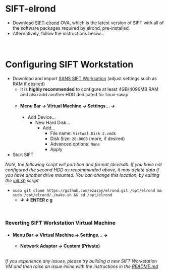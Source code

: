 # SIFT-elrond

- Download [SIFT-elrond](https://drive.google.com/file/d/1BjL3DUoE2-V7AwXCUFhmHuwQoThd48l_/view?usp=sharing) OVA, which is the latest version of SIFT with all of the software packages required by elrond, pre-installed.
- Alternatively, follow the instructions below...
<br><br><br>

# Configuring SIFT Workstation

- Download and import [SANS SIFT Worksation](https://www.sans.org/tools/sift-workstation/) (adjust settings such as RAM if desired)<br>
  - It is **highly recommended** to configure at least 4GB/4096MB RAM and also add another HDD dedicated for linux-swap.<br>
  - #### **Menu Bar -> Virtual Machine -> Settings... ->**
    - Add Device...
      - New Hard Disk...
        - Add...
          - File name: `Virtual Disk 2.vmdk`
          - Disk Size: `20.00GB` (more, if desired)
          - Advanced options: `None`
          - Apply
- Start SIFT<br>

_Note, the following script will partition and format /dev/sdb. If you have not configured the second HDD as recommended above, it may delete data if you have another drive mounted. You can change this location, by editing the [init.sh](https://github.com/ezaspy/elrond/blob/main/elrond/tools/scripts/init.sh) script_<br>
- `sudo git clone https://github.com/ezaspy/elrond.git /opt/elrond && sudo /opt/elrond/./make.sh && cd /opt/elrond`<br>
  - **&darr; &darr; ENTER c g**

<br>

### Reverting SIFT Workstation Virtual Machine

- #### **Menu Bar -> Virtual Machine -> Settings... ->**
  - **Network Adaptor -> Custom (Private)**<br><br>

_If you experience any issues, please try building a new SIFT Workstation VM and then raise an issue inline with the instructions in the [README.md](https://github.com/ezaspy/elrond/blob/main/elrond/README.md)_<br>